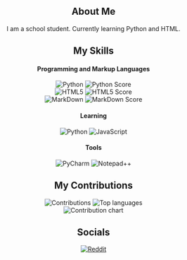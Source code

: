<h2 align="center">About Me</h2>
<p align="center">
    I am a school student. Currently learning Python and HTML.
</p>

<h2 align="center">My Skills</h2>

<h4 align="center">Programming and Markup Languages</h4>
<p align="center">
    <img src="https://img.shields.io/badge/Python-white?style=for-the-badge&logo=python&logoSize=auto&logoColor=black" alt="Python" />
    <img src="https://img.shields.io/badge/6%2F10-FFFF7F?style=for-the-badge" alt="Python Score" /><br />
    <img src="https://img.shields.io/badge/HTML-white?style=for-the-badge&logo=html5&logoSize=auto&logoColor=black" alt="HTML5" />
    <img src="https://img.shields.io/badge/3%2F10-FFDF80?style=for-the-badge" alt="HTML5 Score" /><br />
    <img src="https://img.shields.io/badge/MarkDown-white?style=for-the-badge&logo=markdown&logoSize=auto&logoColor=black" alt="MarkDown" />
    <img src="https://img.shields.io/badge/9%2F10-BFFF7F?style=for-the-badge" alt="MarkDown Score" /><br />
</p>

<h4 align="center">Learning</h4>
<p align="center">
    <img src="https://img.shields.io/badge/Python-FFFFFF?style=for-the-badge&logo=python&logoSize=auto&logoColor=black" alt="Python" />
    <img src="https://img.shields.io/badge/JavaScript-FFFFFF?style=for-the-badge&logo=javascript&logoSize=auto&logoColor=black" alt="JavaScript" />
</p>

<h4 align="center">Tools</h4>
<p align="center">
    <img src="https://img.shields.io/badge/PyCharm-FFFFFF?style=for-the-badge&logo=pycharm&logoSize=auto&logoColor=black" alt="PyCharm" />
    <img src="https://img.shields.io/badge/Notepad++-FFFFFF?style=for-the-badge&logo=notepadplusplus&logoSize=auto&logoColor=black" alt="Notepad++" />
</p>

<h2 align="center">My Contributions</h2>
<p align="center">
    <img src="https://github-readme-streak-stats.herokuapp.com?user=rumyantsev168&theme=transparent&hide_border=true&date_format=M%20j%5B%2C%20Y%5D&currStreakLabel=DADADA&sideLabels=DADADA&dates=B4B4B4" alt="Contributions" />
    <img src="https://github-readme-stats.vercel.app/api/top-langs/?username=rumyantsev168&layout=compact&theme=transparent&hide_border=true&text_color=DADADA" alt="Top languages" />
    <br />
    <img src="https://github-readme-activity-graph.vercel.app/graph?username=rumyantsev168&bg_color=00000000&color=DADADA&line=006AFF&point=00000000&hide_border=true&hide_title=true&theme=high-contrast&height=600&days=50" alt="Contribution chart" />
</p>

<h2 align="center">Socials</h2>
<p align="center">
    <a href="https://www.reddit.com/u/rumyantsev"><img src="https://img.shields.io/badge/Reddit-FFFFFF?style=for-the-badge&logo=reddit&logoSize=auto" alt="Reddit" /></a>
</p>
